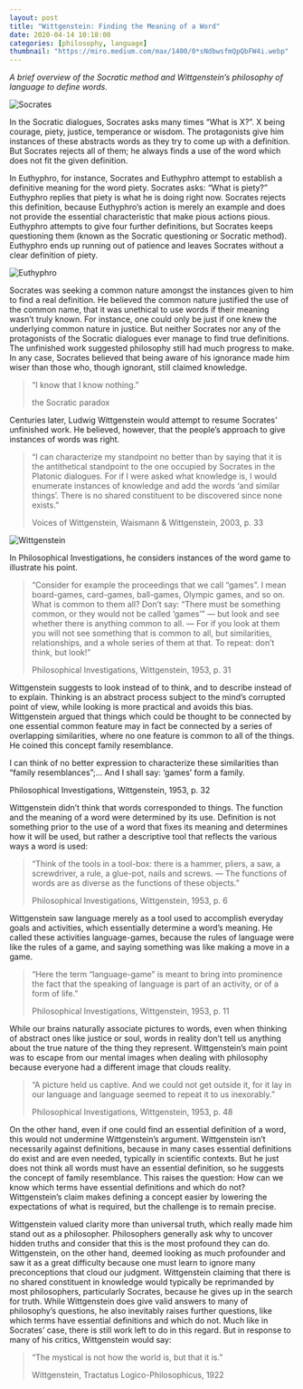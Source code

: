 ```yaml
---
layout: post
title: "Wittgenstein: Finding the Meaning of a Word"
date: 2020-04-14 10:18:00
categories: [philosophy, language]
thumbnail: "https://miro.medium.com/max/1400/0*sNdbwsfmQpQbFW4i.webp"
---
```


*A brief overview of the Socratic method and Wittgenstein’s philosophy of language to define words.*

![Socrates](https://miro.medium.com/max/1400/0*sNdbwsfmQpQbFW4i.webp)

<!-- add caption -->
<!-- Socrates c. 470–399 BC -->

In the Socratic dialogues, Socrates asks many times “What is X?”. X being courage, piety, justice, temperance or wisdom. The protagonists give him instances of these abstracts words as they try to come up with a definition. But Socrates rejects all of them; he always finds a use of the word which does not fit the given definition.

In Euthyphro, for instance, Socrates and Euthyphro attempt to establish a definitive meaning for the word piety. Socrates asks: “What is piety?” Euthyphro replies that piety is what he is doing right now. Socrates rejects this definition, because Euthyphro’s action is merely an example and does not provide the essential characteristic that make pious actions pious. Euthyphro attempts to give four further definitions, but Socrates keeps questioning them (known as the Socratic questioning or Socratic method). Euthyphro ends up running out of patience and leaves Socrates without a clear definition of piety.

![Euthyphro](https://miro.medium.com/max/1200/0*JvZwMoSu7ABRDgQU)

Socrates was seeking a common nature amongst the instances given to him to find a real definition. He believed the common nature justified the use of the common name, that it was unethical to use words if their meaning wasn’t truly known. For instance, one could only be just if one knew the underlying common nature in justice. But neither Socrates nor any of the protagonists of the Socratic dialogues ever manage to find true definitions. The unfinished work suggested philosophy still had much progress to make. In any case, Socrates believed that being aware of his ignorance made him wiser than those who, though ignorant, still claimed knowledge.

> “I know that I know nothing.”
>
> the Socratic paradox

Centuries later, Ludwig Wittgenstein would attempt to resume Socrates’ unfinished work. He believed, however, that the people’s approach to give instances of words was right.

> “I can characterize my standpoint no better than by saying that it is the antithetical standpoint to the one occupied by Socrates in the Platonic dialogues. For if I were asked what knowledge is, I would enumerate instances of knowledge and add the words ‘and similar things’. There is no shared constituent to be discovered since none exists.”
>
> Voices of Wittgenstein, Waismann & Wittgenstein, 2003, p. 33

![Wittgenstein](https://miro.medium.com/max/800/0*z-u5VJtjCSKd2xiL.webp)
<!-- add caption -->
<!-- Ludwig Wittgenstein 1889–1951 -->

In Philosophical Investigations, he considers instances of the word game to illustrate his point.

> “Consider for example the proceedings that we call “games”. I mean board-games, card-games, ball-games, Olympic games, and so on. What is common to them all? Don’t say: “There must be something common, or they would not be called ‘games’” — but look and see whether there is anything common to all. — For if you look at them you will not see something that is common to all, but similarities, relationships, and a whole series of them at that. To repeat: don’t think, but look!” 
>
> Philosophical Investigations, Wittgenstein, 1953, p. 31

Wittgenstein suggests to look instead of to think, and to describe instead of to explain. Thinking is an abstract process subject to the mind’s corrupted point of view, while looking is more practical and avoids this bias. Wittgenstein argued that things which could be thought to be connected by one essential common feature may in fact be connected by a series of overlapping similarities, where no one feature is common to all of the things. He coined this concept family resemblance.

I can think of no better expression to characterize these similarities than “family resemblances”;… And I shall say: ‘games’ form a family.

Philosophical Investigations, Wittgenstein, 1953, p. 32

Wittgenstein didn’t think that words corresponded to things. The function and the meaning of a word were determined by its use. Definition is not something prior to the use of a word that fixes its meaning and determines how it will be used, but rather a descriptive tool that reflects the various ways a word is used:

> “Think of the tools in a tool-box: there is a hammer, pliers, a saw, a screwdriver, a rule, a glue-pot, nails and screws. — The functions of words are as diverse as the functions of these objects.” 
>
> Philosophical Investigations, Wittgenstein, 1953, p. 6

Wittgenstein saw language merely as a tool used to accomplish everyday goals and activities, which essentially determine a word’s meaning. He called these activities language-games, because the rules of language were like the rules of a game, and saying something was like making a move in a game.

> “Here the term “language-game” is meant to bring into prominence the fact that the speaking of language is part of an activity, or of a form of life.”
>
> Philosophical Investigations, Wittgenstein, 1953, p. 11

While our brains naturally associate pictures to words, even when thinking of abstract ones like justice or soul, words in reality don’t tell us anything about the true nature of the thing they represent. Wittgenstein’s main point was to escape from our mental images when dealing with philosophy because everyone had a different image that clouds reality.

> “A picture held us captive. And we could not get outside it, for it lay in our language and language seemed to repeat it to us inexorably.”
>
> Philosophical Investigations, Wittgenstein, 1953, p. 48

On the other hand, even if one could find an essential definition of a word, this would not undermine Wittgenstein’s argument. Wittgenstein isn’t necessarily against definitions, because in many cases essential definitions do exist and are even needed, typically in scientific contexts. But he just does not think all words must have an essential definition, so he suggests the concept of family resemblance. This raises the question: How can we know which terms have essential definitions and which do not? Wittgenstein’s claim makes defining a concept easier by lowering the expectations of what is required, but the challenge is to remain precise.

Wittgenstein valued clarity more than universal truth, which really made him stand out as a philosopher. Philosophers generally ask why to uncover hidden truths and consider that this is the most profound they can do. Wittgenstein, on the other hand, deemed looking as much profounder and saw it as a great difficulty because one must learn to ignore many preconceptions that cloud our judgment. Wittgenstein claiming that there is no shared constituent in knowledge would typically be reprimanded by most philosophers, particularly Socrates, because he gives up in the search for truth. While Wittgenstein does give valid answers to many of philosophy’s questions, he also inevitably raises further questions, like which terms have essential definitions and which do not. Much like in Socrates’ case, there is still work left to do in this regard. But in response to many of his critics, Wittgenstein would say:

> “The mystical is not how the world is, but that it is.” 
>
> Wittgenstein, Tractatus Logico-Philosophicus, 1922

<!-- ![alt](https://picsum.photos/800/300) -->